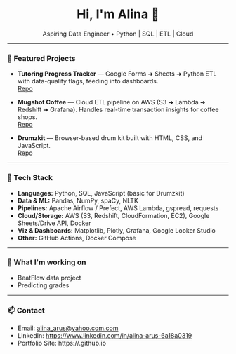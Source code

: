 <!-- Profile README for <alina951> -->
<h1 align="center">Hi, I'm  Alina 👋</h1>
<p align="center">Aspiring Data Engineer • Python | SQL | ETL | Cloud</p>



---


### 🚀 Featured Projects
- **Tutoring Progress Tracker** — Google Forms ➜ Sheets ➜ Python ETL with data-quality flags, feeding into dashboards.  
  [Repo](https://github.com/alina951/tutoring-progress-tracker) 

- **Mugshot Coffee** — Cloud ETL pipeline on AWS (S3 ➜ Lambda ➜ Redshift ➜ Grafana). Handles real-time transaction insights for coffee shops.  
  [Repo](https://github.com/alina951/mugshot-cafe) 



- **Drumzkit** — Browser-based drum kit built with HTML, CSS, and JavaScript.  
  [Repo](https://github.com/alina951/drumzkit) 

---


### 🧰 Tech Stack
- **Languages:** Python, SQL, JavaScript (basic for Drumzkit)
- **Data & ML:** Pandas, NumPy, spaCy, NLTK
- **Pipelines:** Apache Airflow / Prefect, AWS Lambda, gspread, requests
- **Cloud/Storage:** AWS (S3, Redshift, CloudFormation, EC2), Google Sheets/Drive API, Docker
- **Viz & Dashboards:** Matplotlib, Plotly, Grafana, Google Looker Studio
- **Other:** GitHub Actions, Docker Compose


---

### 📌 What I'm working on
- BeatFlow data project
- Predicting grades 


---

### 📫 Contact
- Email: alina_arus@yahoo.com.com
- LinkedIn: https://www.linkedin.com/in/alina-arus-6a18a0319
- Portfolio Site: https://<alina951>.github.io
